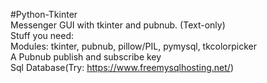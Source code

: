 #Python-Tkinter<br/>
Messenger GUI with tkinter and pubnub. (Text-only)<br/>
Stuff you need:<br/>
Modules: tkinter, pubnub, pillow/PIL, pymysql, tkcolorpicker <br/>
A Pubnub publish and subscribe key<br/>
Sql Database(Try: https://www.freemysqlhosting.net/) <br/>
